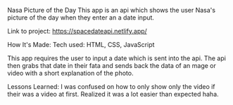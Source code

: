 Nasa Picture of the Day
This app is an api which shows the user Nasa's picture of the day when they enter an a date input. 

Link to project: https://spacedateapi.netlify.app/

How It's Made:
Tech used: HTML, CSS, JavaScript

This app requires the user to input a date which is sent into the api. The api then grabs that date in their fata and sends back the data of an mage or video with a short explanation of  the photo.

Lessons Learned:
I was confused on how to only show only the video if their was a video at first. Realized it was a lot easier than expected haha.
